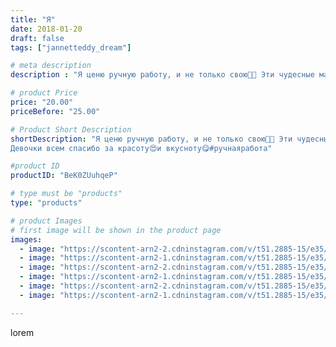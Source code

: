 ```yaml
---
title: "Я"
date: 2018-01-20
draft: false
tags: ["jannetteddy_dream"]

# meta description
description : "Я ценю ручную работу, и не только свою🙈😂 Эти чудесные малыши прилетели к нам из далекого Якутска!!! Спасибо огромное @yulya_barinova за чудесных вязанных малыше"

# product Price
price: "20.00"
priceBefore: "25.00"

# Product Short Description
shortDescription: "Я ценю ручную работу, и не только свою🙈😂 Эти чудесные малыши прилетели к нам из далекого Якутска!!! Спасибо огромное @yulya_barinova за чудесных вязанных малышей!!! Листай 👉А браслетик грызунок для малыша я заказала у @nazub.ok обожаю натуральные материалы в игрушках для малышей!!!🙏 Пряники неизменно заказываю у @kirashaab очень любим всей семьёй!!!ням ням😂😂😂спасибо 😘 
Девочки всем спасибо за красоту😍и вкусноту😋#ручнаяработа"

#product ID
productID: "BeK0ZUuhqeP"

# type must be "products"
type: "products"

# product Images
# first image will be shown in the product page
images:
  - image: "https://scontent-arn2-2.cdninstagram.com/v/t51.2885-15/e35/26393654_683146452075773_7199895562252976128_n.jpg?_nc_ht=scontent-arn2-2.cdninstagram.com&_nc_cat=105&_nc_ohc=vdqTYtbJa-cAX8RAuaC&se=7&tp=1&oh=e7bb3ca8682095a59d2f6c267bae0f61&oe=605D1A6D&ig_cache_key=MTY5NjM5ODI0MjU2MjE4OTMzNg%3D%3D.2"
  - image: "https://scontent-arn2-1.cdninstagram.com/v/t51.2885-15/e35/26865165_526624494385346_7102810467931783168_n.jpg?_nc_ht=scontent-arn2-1.cdninstagram.com&_nc_cat=102&_nc_ohc=_lm7ozl4EZoAX8IAZuk&se=7&tp=1&oh=73c6cbf62095f3b4c7c61d3475e2b9e0&oe=605D9D6D&ig_cache_key=MTY5NjM5ODI2MjEyNDU3ODU5MQ%3D%3D.2"
  - image: "https://scontent-arn2-2.cdninstagram.com/v/t51.2885-15/e35/26183576_221917275021281_6532216258702606336_n.jpg?_nc_ht=scontent-arn2-2.cdninstagram.com&_nc_cat=105&_nc_ohc=awFdAL4WNfAAX96FsuN&se=7&tp=1&oh=f7615506326c67a16f0d169dd73a734a&oe=605DA8BE&ig_cache_key=MTY5NjM5ODI5MzY5OTM0MDA5MQ%3D%3D.2"
  - image: "https://scontent-arn2-1.cdninstagram.com/v/t51.2885-15/e35/26180695_160497177922622_4319368297993732096_n.jpg?_nc_ht=scontent-arn2-1.cdninstagram.com&_nc_cat=102&_nc_ohc=SdpPxlLbxhYAX_KNoCS&se=7&tp=1&oh=72383242dad6e3c01b5cc33a99561491&oe=605BE0BD&ig_cache_key=MTY5NjM5ODQyNTgzNjczNzI5MA%3D%3D.2"
  - image: "https://scontent-arn2-2.cdninstagram.com/v/t51.2885-15/e35/26158787_1998221603775581_3519661515080728576_n.jpg?_nc_ht=scontent-arn2-2.cdninstagram.com&_nc_cat=105&_nc_ohc=iKYbZDjs-bIAX_WCoZw&se=7&tp=1&oh=e30a7549c18e168fcfad377f0ba16146&oe=605C4A23&ig_cache_key=MTY5NjM5ODYxOTY4MDY4NjczMg%3D%3D.2"
  - image: "https://scontent-arn2-1.cdninstagram.com/v/t51.2885-15/e35/26395862_947819035365346_8819740674053111808_n.jpg?_nc_ht=scontent-arn2-1.cdninstagram.com&_nc_cat=110&_nc_ohc=fUW8fG3FxPMAX8gH-hB&se=7&tp=1&oh=b1f847d764e6372ccd7466dc6a603a63&oe=605D2F31&ig_cache_key=MTY5NjM5ODYzNjc2ODE2NTMzNg%3D%3D.2"

---
```

lorem

